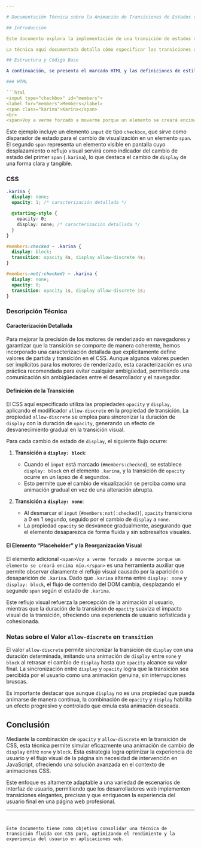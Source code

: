```yaml
---

# Documentación Técnica sobre la Animación de Transiciones de Estados de Visualización Usando HTML y CSS

## Introducción

Este documento explora la implementación de una transición de estados de visualización (`display`) entre `block` y `none` en un entorno de desarrollo web moderno, sin el uso de JavaScript, empleando exclusivamente HTML y CSS. Este método se basa en el aprovechamiento de la propiedad `opacity` y el nuevo valor `allow-discrete` en `transition` para simular de manera fluida la transición entre estos dos estados de visualización. Dada la naturaleza intrínseca de `display`, la propiedad en sí misma no puede ser animada directamente. Sin embargo, mediante la manipulación de propiedades que afectan la percepción de visibilidad (como `opacity` y `height`), es posible emular una animación visual auténtica de transición entre estados.

La técnica aquí documentada detalla cómo especificar las transiciones usando CSS puro, con el fin de ofrecer una experiencia de usuario avanzada y una interfaz más intuitiva, y a la vez, asegurar una claridad precisa en la comunicación entre el código y el motor de renderizado del navegador.

## Estructura y Código Base

A continuación, se presenta el marcado HTML y las definiciones de estilo CSS que habilitan la animación de la transición entre los estados `display: none` y `display: block`.

### HTML

```html
<input type="checkbox" id="members">
<label for="members">Members</label>
<span class="karina">Karina</span>
<br>
<span>Voy a verme forzado a moverme porque un elemento se creará encima mío.</span>
```

Este ejemplo incluye un elemento `input` de tipo `checkbox`, que sirve como disparador de estado para el cambio de visualización en un elemento `span`. El segundo `span` representa un elemento visible en pantalla cuyo desplazamiento o reflujo visual servirá como indicador del cambio de estado del primer `span` (`.karina`), lo que destaca el cambio de `display` de una forma clara y tangible.

### CSS

```css
.karina {
  display: none;
  opacity: 1; /* caracterización detallada */

  @starting-style {
    opacity: 0;
    display: none; /* caracterización detallada */
  }
}

#members:checked ~ .karina {
  display: block;
  transition: opacity 4s, display allow-discrete 4s;
}

#members:not(:checked) ~ .karina {
  display: none;
  opacity: 0;
  transition: opacity 1s, display allow-discrete 1s;
}
```

### Descripción Técnica

#### Caracterización Detallada

Para mejorar la precisión de los motores de renderizado en navegadores y garantizar que la transición se comporte de manera coherente, hemos incorporado una caracterización detallada que explícitamente define valores de partida y transición en el CSS. Aunque algunos valores pueden ser implícitos para los motores de renderizado, esta caracterización es una práctica recomendada para evitar cualquier ambigüedad, permitiendo una comunicación sin ambigüedades entre el desarrollador y el navegador.

#### Definición de la Transición

El CSS aquí especificado utiliza las propiedades `opacity` y `display`, aplicando el modificador `allow-discrete` en la propiedad de transición. La propiedad `allow-discrete` se emplea para sincronizar la duración de `display` con la duración de `opacity`, generando un efecto de desvanecimiento gradual en la transición visual.

Para cada cambio de estado de `display`, el siguiente flujo ocurre:
1. **Transición a `display: block`**: 
   - Cuando el `input` está marcado (`#members:checked`), se establece `display: block` en el elemento `.karina`, y la transición de `opacity` ocurre en un lapso de 4 segundos.
   - Esto permite que el cambio de visualización se perciba como una animación gradual en vez de una alteración abrupta.

2. **Transición a `display: none`**: 
   - Al desmarcar el `input` (`#members:not(:checked)`), `opacity` transiciona a 0 en 1 segundo, seguido por el cambio de `display` a `none`.
   - La propiedad `opacity` se desvanece gradualmente, asegurando que el elemento desaparezca de forma fluida y sin sobresaltos visuales.

#### El Elemento “Placeholder” y la Reorganización Visual

El elemento adicional `<span>Voy a verme forzado a moverme porque un elemento se creará encima mío.</span>` es una herramienta auxiliar que permite observar claramente el reflujo visual causado por la aparición o desaparición de `.karina`. Dado que `.karina` alterna entre `display: none` y `display: block`, el flujo de contenido del DOM cambia, desplazando el segundo `span` según el estado de `.karina`.

Este reflujo visual refuerza la percepción de la animación al usuario, mientras que la duración de la transición de `opacity` suaviza el impacto visual de la transición, ofreciendo una experiencia de usuario sofisticada y cohesionada.

### Notas sobre el Valor `allow-discrete` en `transition`

El valor `allow-discrete` permite sincronizar la transición de `display` con una duración determinada, imitando una animación de `display` entre `none` y `block` al retrasar el cambio de `display` hasta que `opacity` alcance su valor final. La sincronización entre `display` y `opacity` logra que la transición sea percibida por el usuario como una animación genuina, sin interrupciones bruscas.

Es importante destacar que aunque `display` no es una propiedad que pueda animarse de manera continua, la combinación de `opacity` y `display` habilita un efecto progresivo y controlado que emula esta animación deseada.

## Conclusión

Mediante la combinación de `opacity` y `allow-discrete` en la transición de CSS, esta técnica permite simular eficazmente una animación de cambio de `display` entre `none` y `block`. Esta estrategia logra optimizar la experiencia de usuario y el flujo visual de la página sin necesidad de intervención en JavaScript, ofreciendo una solución avanzada en el contexto de animaciones CSS.

Este enfoque es altamente adaptable a una variedad de escenarios de interfaz de usuario, permitiendo que los desarrolladores web implementen transiciones elegantes, precisas y que enriquecen la experiencia del usuario final en una página web profesional.

--- 
```


Este documento tiene como objetivo consolidar una técnica de transición fluida con CSS puro, optimizando el rendimiento y la experiencia del usuario en aplicaciones web.
